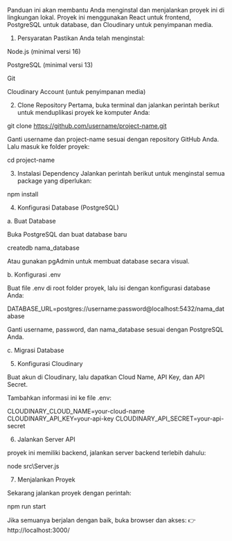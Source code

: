 Panduan ini akan membantu Anda menginstal dan menjalankan proyek ini di lingkungan lokal.
Proyek ini menggunakan React untuk frontend, PostgreSQL untuk database, dan Cloudinary untuk penyimpanan media.

1. Persyaratan
Pastikan Anda telah menginstal:

Node.js (minimal versi 16)

PostgreSQL (minimal versi 13)

Git

Cloudinary Account (untuk penyimpanan media)

2. Clone Repository
Pertama, buka terminal dan jalankan perintah berikut untuk menduplikasi proyek ke komputer Anda:


git clone https://github.com/username/project-name.git

Ganti username dan project-name sesuai dengan repository GitHub Anda.
Lalu masuk ke folder proyek:

cd project-name

3. Instalasi Dependency
Jalankan perintah berikut untuk menginstal semua package yang diperlukan:

npm install

4. Konfigurasi Database (PostgreSQL)

a. Buat Database

Buka PostgreSQL dan buat database baru

createdb nama_database

Atau gunakan pgAdmin untuk membuat database secara visual.

b. Konfigurasi .env

Buat file .env di root folder proyek, lalu isi dengan konfigurasi database Anda:

DATABASE_URL=postgres://username:password@localhost:5432/nama_database

Ganti username, password, dan nama_database sesuai dengan PostgreSQL Anda.

c. Migrasi Database

5. Konfigurasi Cloudinary

Buat akun di Cloudinary, lalu dapatkan Cloud Name, API Key, dan API Secret.

Tambahkan informasi ini ke file .env:


CLOUDINARY_CLOUD_NAME=your-cloud-name
CLOUDINARY_API_KEY=your-api-key
CLOUDINARY_API_SECRET=your-api-secret

6. Jalankan Server API 

proyek ini memiliki backend, jalankan server backend terlebih dahulu:

node src\Server.js

7. Menjalankan Proyek

Sekarang jalankan proyek dengan perintah:


npm run start

Jika semuanya berjalan dengan baik, buka browser dan akses:
👉 http://localhost:3000/
